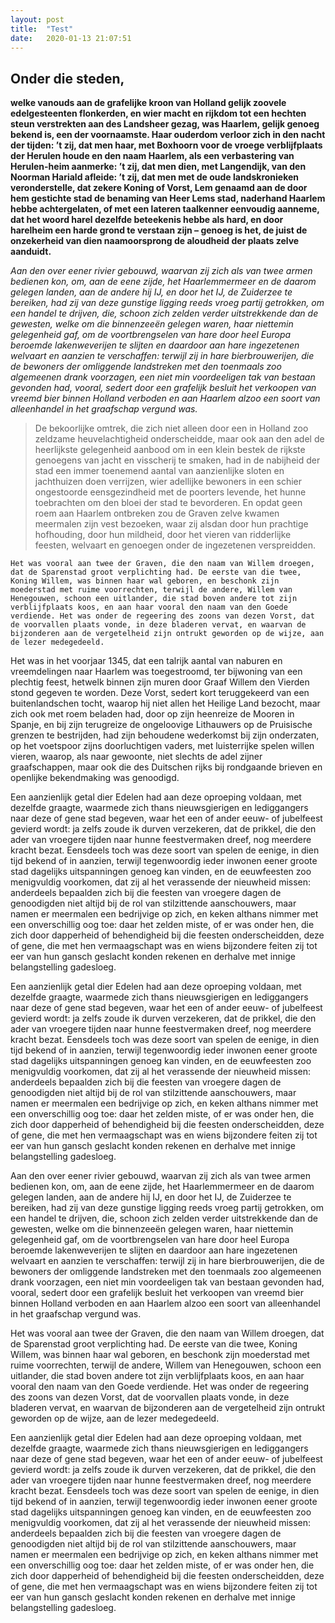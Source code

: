 ```yaml
---
layout: post
title:  "Test"
date:   2020-01-13 21:07:51
---
```


## Onder die steden,

**welke vanouds aan de grafelijke kroon van Holland gelijk zoovele edelgesteenten flonkerden, en wier macht en rijkdom tot een hechten steun verstrekten aan des Landsheer gezag, was Haarlem, gelijk genoeg bekend is, een der voornaamste. Haar ouderdom verloor zich in den nacht der tijden: ’t zij, dat men haar, met Boxhoorn voor de vroege verblijfplaats der Herulen houde en den naam Haarlem, als een verbastering van Herulen-heim aanmerke: ’t zij, dat men dien, met Langendijk, van den Noorman Hariald afleide: ’t zij, dat men met de oude landskronieken veronderstelle, dat zekere Koning of Vorst, Lem genaamd aan de door hem gestichte stad de benaming van Heer Lems stad, naderhand Haarlem hebbe achtergelaten, of met een lateren taalkenner eenvoudig aanneme, dat het woord harel dezelfde beteekenis hebbe als hard, en door harelheim een harde grond te verstaan zijn – genoeg is het, de juist de onzekerheid van dien naamoorsprong de aloudheid der plaats zelve aanduidt.**

*Aan den over eener rivier gebouwd, waarvan zij zich als van twee armen bedienen kon, om, aan de eene zijde, het Haarlemmermeer en de daarom gelegen landen, aan de andere hij IJ, en door het IJ, de Zuiderzee te bereiken, had zij van deze gunstige ligging reeds vroeg partij getrokken, om een handel te drijven, die, schoon zich zelden verder uitstrekkende dan de gewesten, welke om die binnenzeeën gelegen waren, haar niettemin gelegenheid gaf, om de voortbrengselen van hare door heel Europa beroemde lakenweverijen te slijten en daardoor aan hare ingezetenen welvaart en aanzien te verschaffen: terwijl zij in hare bierbrouwerijen, die de bewoners der omliggende landstreken met den toenmaals zoo algemeenen drank voorzagen, een niet min voordeeligen tak van bestaan gevonden had, vooral, sedert door een grafelijk besluit het verkoopen van vreemd bier binnen Holland verboden en aan Haarlem alzoo een soort van alleenhandel in het graafschap vergund was.*

> De bekoorlijke omtrek, die zich niet alleen door een in Holland zoo zeldzame heuvelachtigheid onderscheidde, maar ook aan den adel de heerlijkste gelegenheid aanbood om in een klein bestek de rijkste genoegens van jacht en visscherij te smaken, had in de nabijheid der stad een immer toenemend aantal van aanzienlijke sloten en jachthuizen doen verrijzen, wier adellijke bewoners in een schier ongestoorde eensgezindheid met de poorters levende, het hunne  toebrachten om den bloei der stad te bevorderen. En opdat geen roem aan Haarlem ontbreken zou de Graven zelve kwamen meermalen zijn vest bezoeken, waar zij alsdan door hun prachtige hofhouding, door hun mildheid, door het vieren van ridderlijke feesten, welvaart en genoegen onder de ingezetenen verspreidden.

```Het was vooral aan twee der Graven, die den naam van Willem droegen, dat de Sparenstad groot verplichting had. De eerste van die twee, Koning Willem, was binnen haar wal geboren, en beschonk zijn moederstad met ruime voorrechten, terwijl de andere, Willem van Henegouwen, schoon een uitlander, die stad boven andere tot zijn verblijfplaats koos, en aan haar vooral den naam van den Goede verdiende. Het was onder de regeering des zoons van dezen Vorst, dat de voorvallen plaats vonde, in deze bladeren vervat, en waarvan de bijzonderen aan de vergetelheid zijn ontrukt geworden op de wijze, aan de lezer medegedeeld.```

Het was in het voorjaar 1345, dat een talrijk aantal van naburen en vreemdelingen naar Haarlem was toegestroomd, ter bijwoning van een plechtig feest, hetwelk binnen zijn muren door Graaf Willem den Vierden stond gegeven te worden. Deze Vorst, sedert kort teruggekeerd van een buitenlandschen tocht, waarop hij niet allen het Heilige Land bezocht, maar zich ook met roem beladen had, door op zijn heenreize de Mooren in Spanje, en bij zijn terugreize de ongeloovige Lithauwers op de Pruisische grenzen te bestrijden, had zijn behoudene wederkomst bij zijn onderzaten, op het voetspoor zijns doorluchtigen vaders, met luisterrijke spelen willen vieren, waarop, als naar gewoonte, niet slechts de adel zijner graafschappen, maar ook die des Duitschen rijks bij rondgaande brieven en openlijke bekendmaking was genoodigd.

Een aanzienlijk getal dier Edelen had aan deze oproeping voldaan, met dezelfde graagte, waarmede zich thans nieuwsgierigen en lediggangers naar deze of gene stad begeven, waar het een of ander eeuw- of jubelfeest gevierd wordt: ja zelfs zoude ik durven verzekeren, dat de prikkel, die den ader van vroegere tijden naar hunne feestvermaken dreef, nog meerdere kracht bezat. Eensdeels toch was deze soort van spelen de eenige, in dien tijd bekend of in aanzien, terwijl tegenwoordig ieder inwonen eener groote stad dagelijks uitspanningen genoeg kan vinden, en de eeuwfeesten zoo menigvuldig voorkomen, dat zij al het verassende der nieuwheid missen: anderdeels bepaalden zich bij die feesten van vroegere dagen de genoodigden niet altijd bij de rol van stilzittende aanschouwers, maar namen er meermalen een bedrijvige op zich, en keken althans nimmer met een onverschillig oog toe: daar het zelden miste, of er was onder hen, die zich door dapperheid of behendigheid bij die feesten onderscheidden, deze of gene, die met hen vermaagschapt was en wiens bijzondere feiten zij tot eer van hun gansch geslacht konden rekenen en derhalve met innige belangstelling gadesloeg.

Een aanzienlijk getal dier Edelen had aan deze oproeping voldaan, met dezelfde graagte, waarmede zich thans nieuwsgierigen en lediggangers naar deze of gene stad begeven, waar het een of ander eeuw- of jubelfeest gevierd wordt: ja zelfs zoude ik durven verzekeren, dat de prikkel, die den ader van vroegere tijden naar hunne feestvermaken dreef, nog meerdere kracht bezat. Eensdeels toch was deze soort van spelen de eenige, in dien tijd bekend of in aanzien, terwijl tegenwoordig ieder inwonen eener groote stad dagelijks uitspanningen genoeg kan vinden, en de eeuwfeesten zoo menigvuldig voorkomen, dat zij al het verassende der nieuwheid missen: anderdeels bepaalden zich bij die feesten van vroegere dagen de genoodigden niet altijd bij de rol van stilzittende aanschouwers, maar namen er meermalen een bedrijvige op zich, en keken althans nimmer met een onverschillig oog toe: daar het zelden miste, of er was onder hen, die zich door dapperheid of behendigheid bij die feesten onderscheidden, deze of gene, die met hen vermaagschapt was en wiens bijzondere feiten zij tot eer van hun gansch geslacht konden rekenen en derhalve met innige belangstelling gadesloeg.

Aan den over eener rivier gebouwd, waarvan zij zich als van twee armen bedienen kon, om, aan de eene zijde, het Haarlemmermeer en de daarom gelegen landen, aan de andere hij IJ, en door het IJ, de Zuiderzee te bereiken, had zij van deze gunstige ligging reeds vroeg partij getrokken, om een handel te drijven, die, schoon zich zelden verder uitstrekkende dan de gewesten, welke om die binnenzeeën gelegen waren, haar niettemin gelegenheid gaf, om de voortbrengselen van hare door heel Europa beroemde lakenweverijen te slijten en daardoor aan hare ingezetenen welvaart en aanzien te verschaffen: terwijl zij in hare bierbrouwerijen, die de bewoners der omliggende landstreken met den toenmaals zoo algemeenen drank voorzagen, een niet min voordeeligen tak van bestaan gevonden had, vooral, sedert door een grafelijk besluit het verkoopen van vreemd bier binnen Holland verboden en aan Haarlem alzoo een soort van alleenhandel in het graafschap vergund was.

Het was vooral aan twee der Graven, die den naam van Willem droegen, dat de Sparenstad groot verplichting had. De eerste van die twee, Koning Willem, was binnen haar wal geboren, en beschonk zijn moederstad met ruime voorrechten, terwijl de andere, Willem van Henegouwen, schoon een uitlander, die stad boven andere tot zijn verblijfplaats koos, en aan haar vooral den naam van den Goede verdiende. Het was onder de regeering des zoons van dezen Vorst, dat de voorvallen plaats vonde, in deze bladeren vervat, en waarvan de bijzonderen aan de vergetelheid zijn ontrukt geworden op de wijze, aan de lezer medegedeeld.

Een aanzienlijk getal dier Edelen had aan deze oproeping voldaan, met dezelfde graagte, waarmede zich thans nieuwsgierigen en lediggangers naar deze of gene stad begeven, waar het een of ander eeuw- of jubelfeest gevierd wordt: ja zelfs zoude ik durven verzekeren, dat de prikkel, die den ader van vroegere tijden naar hunne feestvermaken dreef, nog meerdere kracht bezat. Eensdeels toch was deze soort van spelen de eenige, in dien tijd bekend of in aanzien, terwijl tegenwoordig ieder inwonen eener groote stad dagelijks uitspanningen genoeg kan vinden, en de eeuwfeesten zoo menigvuldig voorkomen, dat zij al het verassende der nieuwheid missen: anderdeels bepaalden zich bij die feesten van vroegere dagen de genoodigden niet altijd bij de rol van stilzittende aanschouwers, maar namen er meermalen een bedrijvige op zich, en keken althans nimmer met een onverschillig oog toe: daar het zelden miste, of er was onder hen, die zich door dapperheid of behendigheid bij die feesten onderscheidden, deze of gene, die met hen vermaagschapt was en wiens bijzondere feiten zij tot eer van hun gansch geslacht konden rekenen en derhalve met innige belangstelling gadesloeg.


